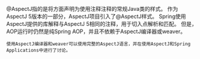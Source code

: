 @AspectJ指的是将方面声明为使用注释注释的常规Java类的样式。 作为AspectJ 5版本的一部分，AspectJ项目引入了@AspectJ样式。 Spring使用AspectJ提供的库解释与AspectJ 5相同的注释，用于切入点解析和匹配。 但是，AOP运行时仍然是纯Spring AOP，并且不依赖于AspectJ编译器或weaver。

	使用AspectJ编译器和weaver可以使用完整的AspectJ语言，并在使用AspectJ和Spring Applications中进行了讨论。